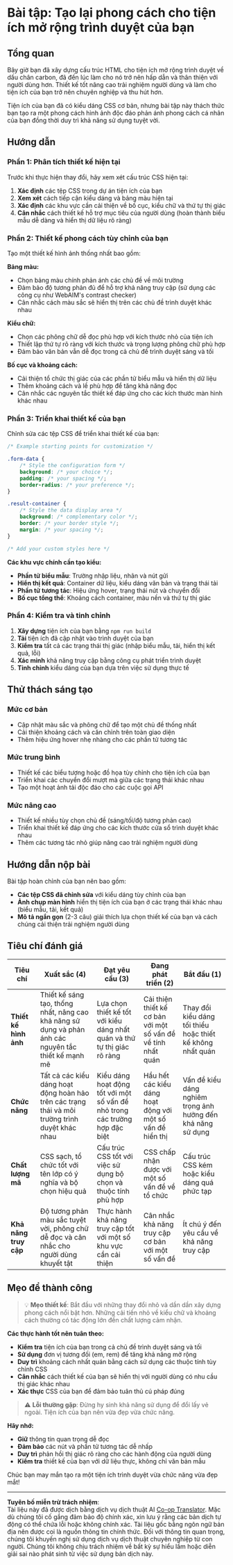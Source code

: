 <!--
CO_OP_TRANSLATOR_METADATA:
{
  "original_hash": "b6897c02603d0045dd6d8256e8714baa",
  "translation_date": "2025-10-24T13:55:06+00:00",
  "source_file": "5-browser-extension/1-about-browsers/assignment.md",
  "language_code": "vi"
}
-->
# Bài tập: Tạo lại phong cách cho tiện ích mở rộng trình duyệt của bạn

## Tổng quan

Bây giờ bạn đã xây dựng cấu trúc HTML cho tiện ích mở rộng trình duyệt về dấu chân carbon, đã đến lúc làm cho nó trở nên hấp dẫn và thân thiện với người dùng hơn. Thiết kế tốt nâng cao trải nghiệm người dùng và làm cho tiện ích của bạn trở nên chuyên nghiệp và thu hút hơn.

Tiện ích của bạn đã có kiểu dáng CSS cơ bản, nhưng bài tập này thách thức bạn tạo ra một phong cách hình ảnh độc đáo phản ánh phong cách cá nhân của bạn đồng thời duy trì khả năng sử dụng tuyệt vời.

## Hướng dẫn

### Phần 1: Phân tích thiết kế hiện tại

Trước khi thực hiện thay đổi, hãy xem xét cấu trúc CSS hiện tại:

1. **Xác định** các tệp CSS trong dự án tiện ích của bạn  
2. **Xem xét** cách tiếp cận kiểu dáng và bảng màu hiện tại  
3. **Xác định** các khu vực cần cải thiện về bố cục, kiểu chữ và thứ tự thị giác  
4. **Cân nhắc** cách thiết kế hỗ trợ mục tiêu của người dùng (hoàn thành biểu mẫu dễ dàng và hiển thị dữ liệu rõ ràng)  

### Phần 2: Thiết kế phong cách tùy chỉnh của bạn

Tạo một thiết kế hình ảnh thống nhất bao gồm:

**Bảng màu:**  
- Chọn bảng màu chính phản ánh các chủ đề về môi trường  
- Đảm bảo độ tương phản đủ để hỗ trợ khả năng truy cập (sử dụng các công cụ như WebAIM's contrast checker)  
- Cân nhắc cách màu sắc sẽ hiển thị trên các chủ đề trình duyệt khác nhau  

**Kiểu chữ:**  
- Chọn các phông chữ dễ đọc phù hợp với kích thước nhỏ của tiện ích  
- Thiết lập thứ tự rõ ràng với kích thước và trọng lượng phông chữ phù hợp  
- Đảm bảo văn bản vẫn dễ đọc trong cả chủ đề trình duyệt sáng và tối  

**Bố cục và khoảng cách:**  
- Cải thiện tổ chức thị giác của các phần tử biểu mẫu và hiển thị dữ liệu  
- Thêm khoảng cách và lề phù hợp để tăng khả năng đọc  
- Cân nhắc các nguyên tắc thiết kế đáp ứng cho các kích thước màn hình khác nhau  

### Phần 3: Triển khai thiết kế của bạn

Chỉnh sửa các tệp CSS để triển khai thiết kế của bạn:

```css
/* Example starting points for customization */

.form-data {
    /* Style the configuration form */
    background: /* your choice */;
    padding: /* your spacing */;
    border-radius: /* your preference */;
}

.result-container {
    /* Style the data display area */
    background: /* complementary color */;
    border: /* your border style */;
    margin: /* your spacing */;
}

/* Add your custom styles here */
```
  
**Các khu vực chính cần tạo kiểu:**  
- **Phần tử biểu mẫu**: Trường nhập liệu, nhãn và nút gửi  
- **Hiển thị kết quả**: Container dữ liệu, kiểu dáng văn bản và trạng thái tải  
- **Phần tử tương tác**: Hiệu ứng hover, trạng thái nút và chuyển đổi  
- **Bố cục tổng thể**: Khoảng cách container, màu nền và thứ tự thị giác  

### Phần 4: Kiểm tra và tinh chỉnh

1. **Xây dựng** tiện ích của bạn bằng `npm run build`  
2. **Tải** tiện ích đã cập nhật vào trình duyệt của bạn  
3. **Kiểm tra** tất cả các trạng thái thị giác (nhập biểu mẫu, tải, hiển thị kết quả, lỗi)  
4. **Xác minh** khả năng truy cập bằng công cụ phát triển trình duyệt  
5. **Tinh chỉnh** kiểu dáng của bạn dựa trên việc sử dụng thực tế  

## Thử thách sáng tạo

### Mức cơ bản  
- Cập nhật màu sắc và phông chữ để tạo một chủ đề thống nhất  
- Cải thiện khoảng cách và căn chỉnh trên toàn giao diện  
- Thêm hiệu ứng hover nhẹ nhàng cho các phần tử tương tác  

### Mức trung bình  
- Thiết kế các biểu tượng hoặc đồ họa tùy chỉnh cho tiện ích của bạn  
- Triển khai các chuyển đổi mượt mà giữa các trạng thái khác nhau  
- Tạo một hoạt ảnh tải độc đáo cho các cuộc gọi API  

### Mức nâng cao  
- Thiết kế nhiều tùy chọn chủ đề (sáng/tối/độ tương phản cao)  
- Triển khai thiết kế đáp ứng cho các kích thước cửa sổ trình duyệt khác nhau  
- Thêm các tương tác nhỏ giúp nâng cao trải nghiệm người dùng  

## Hướng dẫn nộp bài

Bài tập hoàn chỉnh của bạn nên bao gồm:

- **Các tệp CSS đã chỉnh sửa** với kiểu dáng tùy chỉnh của bạn  
- **Ảnh chụp màn hình** hiển thị tiện ích của bạn ở các trạng thái khác nhau (biểu mẫu, tải, kết quả)  
- **Mô tả ngắn gọn** (2-3 câu) giải thích lựa chọn thiết kế của bạn và cách chúng cải thiện trải nghiệm người dùng  

## Tiêu chí đánh giá

| Tiêu chí | Xuất sắc (4) | Đạt yêu cầu (3) | Đang phát triển (2) | Bắt đầu (1) |
|----------|---------------|----------------|----------------|----------------|
| **Thiết kế hình ảnh** | Thiết kế sáng tạo, thống nhất, nâng cao khả năng sử dụng và phản ánh các nguyên tắc thiết kế mạnh mẽ | Lựa chọn thiết kế tốt với kiểu dáng nhất quán và thứ tự thị giác rõ ràng | Cải thiện thiết kế cơ bản với một số vấn đề về tính nhất quán | Thay đổi kiểu dáng tối thiểu hoặc thiết kế không nhất quán |
| **Chức năng** | Tất cả các kiểu dáng hoạt động hoàn hảo trên các trạng thái và môi trường trình duyệt khác nhau | Kiểu dáng hoạt động tốt với một số vấn đề nhỏ trong các trường hợp đặc biệt | Hầu hết các kiểu dáng hoạt động với một số vấn đề hiển thị | Vấn đề kiểu dáng nghiêm trọng ảnh hưởng đến khả năng sử dụng |
| **Chất lượng mã** | CSS sạch, tổ chức tốt với tên lớp có ý nghĩa và bộ chọn hiệu quả | Cấu trúc CSS tốt với việc sử dụng bộ chọn và thuộc tính phù hợp | CSS chấp nhận được với một số vấn đề về tổ chức | Cấu trúc CSS kém hoặc kiểu dáng quá phức tạp |
| **Khả năng truy cập** | Độ tương phản màu sắc tuyệt vời, phông chữ dễ đọc và cân nhắc cho người dùng khuyết tật | Thực hành khả năng truy cập tốt với một số khu vực cần cải thiện | Cân nhắc khả năng truy cập cơ bản với một số vấn đề | Ít chú ý đến yêu cầu về khả năng truy cập |

## Mẹo để thành công

> 💡 **Mẹo thiết kế**: Bắt đầu với những thay đổi nhỏ và dần dần xây dựng phong cách nổi bật hơn. Những cải tiến nhỏ về kiểu chữ và khoảng cách thường có tác động lớn đến chất lượng cảm nhận.

**Các thực hành tốt nên tuân theo:**  
- **Kiểm tra** tiện ích của bạn trong cả chủ đề trình duyệt sáng và tối  
- **Sử dụng** đơn vị tương đối (em, rem) để tăng khả năng mở rộng  
- **Duy trì** khoảng cách nhất quán bằng cách sử dụng các thuộc tính tùy chỉnh CSS  
- **Cân nhắc** cách thiết kế của bạn sẽ hiển thị với người dùng có nhu cầu thị giác khác nhau  
- **Xác thực** CSS của bạn để đảm bảo tuân thủ cú pháp đúng  

> ⚠️ **Lỗi thường gặp**: Đừng hy sinh khả năng sử dụng để đổi lấy vẻ ngoài. Tiện ích của bạn nên vừa đẹp vừa chức năng.

**Hãy nhớ:**  
- **Giữ** thông tin quan trọng dễ đọc  
- **Đảm bảo** các nút và phần tử tương tác dễ nhấp  
- **Duy trì** phản hồi thị giác rõ ràng cho các hành động của người dùng  
- **Kiểm tra** thiết kế của bạn với dữ liệu thực, không chỉ văn bản mẫu  

Chúc bạn may mắn tạo ra một tiện ích trình duyệt vừa chức năng vừa đẹp mắt!

---

**Tuyên bố miễn trừ trách nhiệm**:  
Tài liệu này đã được dịch bằng dịch vụ dịch thuật AI [Co-op Translator](https://github.com/Azure/co-op-translator). Mặc dù chúng tôi cố gắng đảm bảo độ chính xác, xin lưu ý rằng các bản dịch tự động có thể chứa lỗi hoặc không chính xác. Tài liệu gốc bằng ngôn ngữ bản địa nên được coi là nguồn thông tin chính thức. Đối với thông tin quan trọng, chúng tôi khuyến nghị sử dụng dịch vụ dịch thuật chuyên nghiệp từ con người. Chúng tôi không chịu trách nhiệm về bất kỳ sự hiểu lầm hoặc diễn giải sai nào phát sinh từ việc sử dụng bản dịch này.